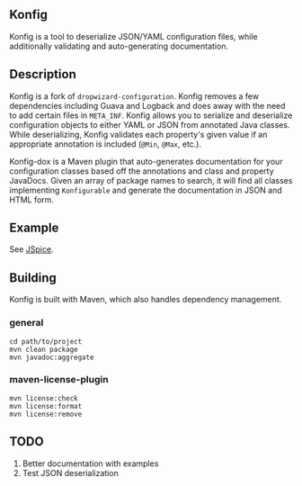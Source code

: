 ## Konfig

Konfig is a tool to deserialize JSON/YAML configuration files, while additionally validating and auto-generating documentation.

## Description

Konfig is a fork of `dropwizard-configuration`. Konfig removes a few dependencies including Guava and Logback and does away with the need to add
certain files in `META_INF`. Konfig allows you to serialize and deserialize configuration objects to either YAML or JSON from annotated Java
classes. While deserializing, Konfig validates each property's given value if an appropriate annotation is included (`@Min`, `@Max`, etc.).

Konfig-dox is a Maven  plugin that auto-generates documentation for your configuration classes based off the annotations and class and property
JavaDocs. Given an array of package names to search, it will find all classes implementing `Konfigurable` and generate the documentation in JSON
and HTML form.

## Example

See [JSpice](https://github.com/knowm/jspice).

## Building

Konfig is built with Maven, which also handles dependency management.

### general

    cd path/to/project
    mvn clean package
    mvn javadoc:aggregate

### maven-license-plugin

    mvn license:check
    mvn license:format
    mvn license:remove


## TODO

1. Better documentation with examples
1. Test JSON deserialization
